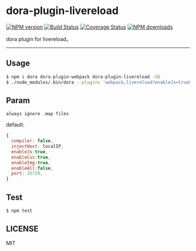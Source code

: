 # dora-plugin-livereload

[![NPM version](https://img.shields.io/npm/v/dora-plugin-livereload.svg?style=flat)](https://npmjs.org/package/dora-plugin-livereload)
[![Build Status](https://img.shields.io/travis/dora-js/dora-plugin-livereload.svg?style=flat)](https://travis-ci.org/dora-js/dora-plugin-livereload)
[![Coverage Status](https://img.shields.io/coveralls/dora-js/dora-plugin-livereload.svg?style=flat)](https://coveralls.io/r/dora-js/dora-plugin-livereload)
[![NPM downloads](http://img.shields.io/npm/dm/dora-plugin-livereload.svg?style=flat)](https://npmjs.org/package/dora-plugin-livereload)

dora plugin for livereload。

---

## Usage

```bash
$ npm i dora dora-plugin-webpack dora-plugin-livereload -SD
$ ./node_modules/.bin/dora --plugins 'webpack,livereload?enableJs=true&enableCss=true&enableImg=true&enableAll:false&port=12345'
```

## Param

`always ignore .map files`

default:

```javascript
{
  compiler: false,
  injectHost: localIP,
  enableJs:true,
  enableCss:true,
  enableImg:true,
  enableAll:false,
  port: 35729,
}
```
## Test

```bash
$ npm test
```

## LICENSE

MIT
